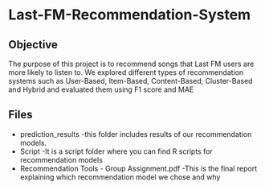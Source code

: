 # Last-FM-Recommendation-System


## Objective
The purpose of this project is to recommend songs that Last FM users are more likely to listen to. We explored different types of recommendation systems such as User-Based, Item-Based, Content-Based, Cluster-Based and Hybrid
and evaluated them using F1 score and MAE

## Files 
- prediction_results
     -this folder includes results of our recommendation models.
- Script
     -It is a script folder where you can find R scripts for recommendation models
- Recommendation Tools - Group Assignment.pdf
     -This is the final report explaining which recommendation model we chose and why



